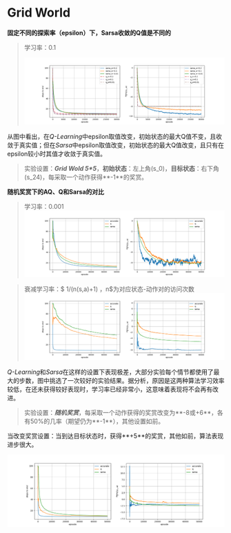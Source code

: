 # Grid World

**固定不同的探索率（epsilon）下，Sarsa收敛的Q值是不同的**

> 学习率：0.1
>
> ![gridword_q_sarsa](epsilons_differ.png)

从图中看出，在*Q-Learning*中epsilon取值改变，初始状态的最大Q值不变，且收敛于真实值；但在*Sarsa*中epsilon取值改变，初始状态的最大Q值改变，且只有在epsilon较小时其值才收敛于真实值。
> 实验设置：***Grid Wold 5\*5***，**初始状态**：左上角(s_0)，**目标状态**：右下角(s_24)，每采取一个动作获得**-1**的奖赏。

**随机奖赏下的AQ、Q和Sarsa的对比**
> 学习率：0.001
![rand_reward](random_reward.png)

> 衰减学习率：$ 1/(n(s,a)+1) $，$n$为对应状态-动作对的访问次数
> ![random_reward_decay_alpha](random_reward_decay_alpha.png)

*Q-Learning*和*Sarsa*在这样的设置下表现极差，大部分实验每个情节都使用了最大的步数，图中挑选了一次较好的实验结果。据分析，原因是这两种算法学习效率较低，在还未获得较好表现时，学习率已经非常小，这意味着表现将不会再有改进。

> 实验设置：***随机奖赏***，每采取一个动作获得的奖赏改变为**-8或+6**，各有50%的几率（期望仍为**-1**），其他设置如前。

当改变奖赏设置：当到达目标状态时，获得**+5**的奖赏，其他如前，算法表现进步很大。

![random_reward_decay_alpha_goal_reward](random_reward_decay_alpha_goal_reward.png)


